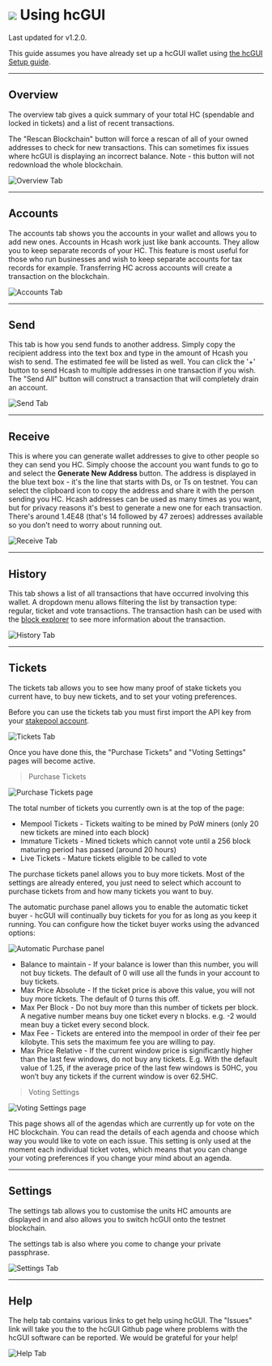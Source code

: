 # <img class="dcr-icon" src="/img/dcr-icons/Wallet.svg" /> Using hcGUI

Last updated for v1.2.0.

This guide assumes you have already set up a hcGUI wallet using [the hcGUI Setup guide](hcGUI-setup.md).

---

## Overview

The overview tab gives a quick summary of your total HC (spendable and locked in tickets) and a list of recent transactions.

The "Rescan Blockchain" button will force a rescan of all of your owned addresses to check for new transactions. This can sometimes fix issues where hcGUI is displaying an incorrect balance. Note - this button will not redownload the whole blockchain.

![Overview Tab](/img/decrediton/overview.png)

---

## Accounts

The accounts tab shows you the accounts in your wallet and allows you to add new ones.
Accounts in Hcash work just like bank accounts.
They allow you to keep separate records of your HC. This feature is most
useful for those who run businesses and wish to keep separate accounts for
tax records for example. Transferring HC across accounts will create a
transaction on the blockchain.

![Accounts Tab](/img/decrediton/accounts.png)

---

## Send

This tab is how you send funds to another address. Simply copy the recipient
address into the text box and type in the amount of Hcash you wish to send.
The estimated fee will be listed as well. You can click the '+' button to
send Hcash to multiple addresses in one transaction if you wish.
The "Send All" button will construct a transaction that will completely drain an account.

![Send Tab](/img/decrediton/send.png)

---

## Receive

This is where you can generate wallet addresses to give to other people so they can
send you HC. Simply choose the account you want funds to go to and select the **Generate New Address** button.
The address is displayed in the blue text box - it's the line that starts with Ds, or Ts on testnet.
You can select the clipboard icon to copy the address and share it with the person sending you HC.
Hcash addresses can be used as many times as you want, but for privacy reasons it's best
to generate a new one for each transaction. There's around 1.4E48 (that's 14 followed by 47 zeroes)
addresses available so you don't need to worry about running out.

![Receive Tab](/img/decrediton/receive.png)

---

## History

This tab shows a list of all transactions that have occurred involving this wallet. A dropdown menu allows filtering the list
by transaction type: regular, ticket and vote transactions. The transaction hash can be used with the
[block explorer](/getting-started/using-the-block-explorer.md) to see more information about the transaction.

![History Tab](/img/decrediton/history.png)

---

## Tickets

The tickets tab allows you to see how many proof of stake tickets you current have, to buy new tickets, and to set your voting preferences.

Before you can use the tickets tab you must first import the API key from your [stakepool account](/mining/how-to-stake.md#pos-using-a-stakepool).

![Tickets Tab](/img/decrediton/tickets.png)

Once you have done this, the "Purchase Tickets" and "Voting Settings" pages will become active.

> Purchase Tickets

![Purchase Tickets page](/img/decrediton/purchase-tickets.png)

The total number of tickets you currently own is at the top of the page:

- Mempool Tickets - Tickets waiting to be mined by PoW miners (only 20 new tickets are mined into each block)
- Immature Tickets - Mined tickets which cannot vote until a 256 block maturing period has passed (around 20 hours)
- Live Tickets - Mature tickets eligible to be called to vote

<!-- TODO:  missed, revoked, expired tickets,  -->

The purchase tickets panel allows you to buy more tickets. Most of the settings are already entered, you just need to select which account to purchase tickets from and how many tickets you want to buy.

<!-- TODO:  advanced options  -->
<!-- TODO: Revoke button -->
<!-- TODO: Import script button -->

The automatic purchase panel allows you to enable the automatic ticket buyer - hcGUI will continually buy tickets for you for as long as you keep it running. You can configure how the ticket buyer works using the advanced options:

![Automatic Purchase panel](/img/decrediton/autobuyer.png)

- Balance to maintain - If your balance is lower than this number, you will not buy tickets. The default of 0 will use all the funds in your account to buy tickets.
- Max Price Absolute -  If the ticket price is above this value, you will not buy more tickets. The default of 0 turns this off.
- Max Per Block - Do not buy more than this number of tickets per block. A negative number means buy one ticket every n blocks. e.g. -2 would mean buy a ticket every second block.
- Max Fee - Tickets are entered into the mempool in order of their fee per kilobyte. This sets the maximum fee you are willing to pay.
- Max Price Relative  - If the current window price is significantly higher than the last few windows, do not buy any tickets. E.g. With the default value of 1.25, if the average price of the last few windows is 50HC, you won’t buy any tickets if the current window is over 62.5HC.

> Voting Settings

![Voting Settings page](/img/decrediton/voting.png)

This page shows all of the agendas which are currently up for vote on the HC blockchain.
You can read the details of each agenda and choose which way you would like to vote on each issue.
This setting is only used at the moment each individual ticket votes, which means that you can change your
voting preferences if you change your mind about an agenda.

---

## Settings

The settings tab allows you to customise the units HC amounts are displayed in and also allows you to switch hcGUI onto the testnet blockchain.

The settings tab is also where you come to change your private passphrase.

![Settings Tab](/img/decrediton/settings.png)

---


## Help

The help tab contains various links to get help using hcGUI. The "Issues" link will take you the to the hcGUI Github page where problems with the hcGUI software can be reported. We would be grateful for your help!

![Help Tab](/img/decrediton/help.png)
